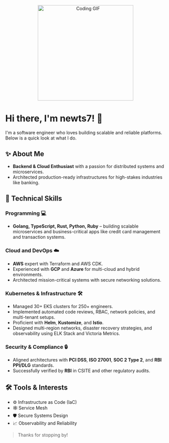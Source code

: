 <!-- Welcome GIF -->
<p align="center">
  <img src="https://media.giphy.com/media/qgQUggAC3Pfv687qPC/giphy.gif" width="300" alt="Coding GIF">
</p>

# Hi there, I'm newts7! 👋

I'm a software engineer who loves building scalable and reliable platforms. Below is a quick look at what I do.

## ✨ About Me

- **Backend & Cloud Enthusiast** with a passion for distributed systems and microservices.
- Architected production-ready infrastructures for high-stakes industries like banking.

## 🚀 Technical Skills

### Programming 💻

- **Golang, TypeScript, Rust, Python, Ruby** – building scalable microservices and business-critical apps like credit card management and transaction systems.

### Cloud and DevOps ☁️

- **AWS** expert with Terraform and AWS CDK.
- Experienced with **GCP** and **Azure** for multi-cloud and hybrid environments.
- Architected mission-critical systems with secure networking solutions.

### Kubernetes & Infrastructure 🛠️

- Managed 30+ EKS clusters for 250+ engineers.
- Implemented automated code reviews, RBAC, network policies, and multi-tenant setups.
- Proficient with **Helm**, **Kustomize**, and **Istio**.
- Designed multi-region networks, disaster recovery strategies, and observability using ELK Stack and Victoria Metrics.

### Security & Compliance 🔒

- Aligned architectures with **PCI DSS**, **ISO 27001**, **SOC 2 Type 2**, and **RBI PPI/DLG** standards.
- Successfully verified by **RBI** in CSITE and other regulatory audits.

## 🛠️ Tools & Interests

- ⚙️ Infrastructure as Code (IaC)
- 🕸️ Service Mesh
- 🛡️ Secure Systems Design
- 📈 Observability and Reliability

> Thanks for stopping by!
